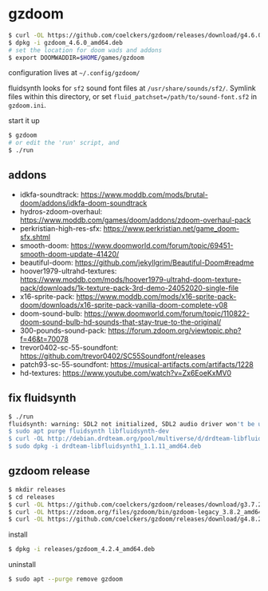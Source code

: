 # gzdoom

```bash
$ curl -OL https://github.com/coelckers/gzdoom/releases/download/g4.6.0/gzdoom_4.6.0_amd64.deb
$ dpkg -i gzdoom_4.6.0_amd64.deb
# set the location for doom wads and addons
$ export DOOMWADDIR=$HOME/games/gzdoom
```

configuration lives at `~/.config/gzdoom/`

fluidsynth looks for `sf2` sound font files at `/usr/share/sounds/sf2/`. Symlink files within this directory, or set `fluid_patchset=/path/to/sound-font.sf2` in `gzdoom.ini`.

start it up

```bash
$ gzdoom
# or edit the 'run' script, and
$ ./run
```

## addons

* idkfa-soundtrack: https://www.moddb.com/mods/brutal-doom/addons/idkfa-doom-soundtrack
* hydros-zdoom-overhaul: https://www.moddb.com/games/doom/addons/zdoom-overhaul-pack
* perkristian-high-res-sfx: https://www.perkristian.net/game_doom-sfx.shtml
* smooth-doom: https://www.doomworld.com/forum/topic/69451-smooth-doom-update-41420/
* beautiful-doom: https://github.com/jekyllgrim/Beautiful-Doom#readme
* hoover1979-ultrahd-textures: https://www.moddb.com/mods/hoover1979-ultrahd-doom-texture-pack/downloads/1k-texture-pack-3rd-demo-24052020-single-file
* x16-sprite-pack: https://www.moddb.com/mods/x16-sprite-pack-doom/downloads/x16-sprite-pack-vanilla-doom-complete-v08
* doom-sound-bulb: https://www.doomworld.com/forum/topic/110822-doom-sound-bulb-hd-sounds-that-stay-true-to-the-original/
* 300-pounds-sound-pack: https://forum.zdoom.org/viewtopic.php?f=46&t=70078
* trevor0402-sc-55-soundfont: https://github.com/trevor0402/SC55Soundfont/releases
* patch93-sc-55-soundfont: https://musical-artifacts.com/artifacts/1228
* hd-textures: https://www.youtube.com/watch?v=Zx6EoeKxMV0

## fix fluidsynth

```bash
$ ./run
fluidsynth: warning: SDL2 not initialized, SDL2 audio driver won't be usable
$ sudo apt purge fluidsynth libfluidsynth-dev
$ curl -OL http://debian.drdteam.org/pool/multiverse/d/drdteam-libfluidsynth1/drdteam-libfluidsynth1_1.1.11_amd64.deb
$ sudo dpkg -i drdteam-libfluidsynth1_1.1.11_amd64.deb
```

## gzdoom release

```bash
$ mkdir releases
$ cd releases
$ curl -OL https://github.com/coelckers/gzdoom/releases/download/g3.7.2/gzdoom-legacy_3.7.2_amd64.deb
$ curl -OL https://zdoom.org/files/gzdoom/bin/gzdoom-legacy_3.8.2_amd64.deb
$ curl -OL https://github.com/coelckers/gzdoom/releases/download/g4.8.2/gzdoom_4.8.2_amd64.deb
```

install

```bash
$ dpkg -i releases/gzdoom_4.2.4_amd64.deb
```

uninstall

```bash
$ sudo apt --purge remove gzdoom
```
